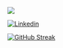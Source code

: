 <!--- <h1 align="center">Hey, I'm Divyanshu 👨‍💻</h1>
- 👋 Hi,  I’m Divyanshu Sahu
- 👀 I’m interested in DevOps & Cloud
- 🌱 I’m currently learning DevOps Tools & Azure Cloud, AWS
- 💞️ I’m looking to collaborate on DevOps & Azure 
- 📫 How to reach me [Linkedin](https://www.linkedin.com/in/divyanshursahu/)  --->

![](https://komarev.com/ghpvc/?username=divyanshursahu&color=green)

<a href="https://www.linkedin.com/in/divyanshursahu/" target="_blank"><img src="https://img.shields.io/static/v1?logo=Linkedin&label=&message=Linkedin&color=36393f&style=flat-square" alt="Linkedin"></a>

<!---
divyanshursahu/divyanshursahu is a ✨ special ✨ repository because its `README.md` (this file) appears on your GitHub profile.
You can click the Preview link to take a look at your changes.
--->
[![GitHub Streak](https://github-readme-streak-stats.herokuapp.com?user=divyanshu&date_format=j%20M%5B%20Y%5D)](https://git.io/streak-stats)
